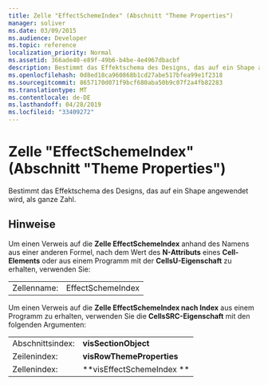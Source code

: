 ```yaml
---
title: Zelle "EffectSchemeIndex" (Abschnitt "Theme Properties")
manager: soliver
ms.date: 03/09/2015
ms.audience: Developer
ms.topic: reference
localization_priority: Normal
ms.assetid: 366ade40-e89f-49b6-b4be-4e4967dbacbf
description: Bestimmt das Effektschema des Designs, das auf ein Shape angewendet wird, als ganze Zahl.
ms.openlocfilehash: 0d8ed18ca960868b1cd27abe517bfea99e1f2318
ms.sourcegitcommit: 8657170d071f9bcf680aba50b9c07f2a4fb82283
ms.translationtype: MT
ms.contentlocale: de-DE
ms.lasthandoff: 04/28/2019
ms.locfileid: "33409272"
---
```

# <a name="effectschemeindex-cell-theme-properties-section"></a>Zelle "EffectSchemeIndex" (Abschnitt "Theme Properties")

Bestimmt das Effektschema des Designs, das auf ein Shape angewendet wird, als ganze Zahl.
  
## <a name="remarks"></a>Hinweise

Um einen Verweis auf die **Zelle EffectSchemeIndex** anhand des Namens aus einer anderen Formel, nach dem Wert des **N-Attributs** eines **Cell-Elements** oder aus einem Programm mit der **CellsU-Eigenschaft** zu erhalten, verwenden Sie: 
  
|||
|:-----|:-----|
| Zellenname:  <br/> | EffectSchemeIndex  <br/> |
   
Um einen Verweis auf die **Zelle EffectSchemeIndex nach Index** aus einem Programm zu erhalten, verwenden Sie die **CellsSRC-Eigenschaft** mit den folgenden Argumenten: 
  
|||
|:-----|:-----|
| Abschnittsindex:  <br/> |**visSectionObject** <br/> |
| Zeilenindex:  <br/> |**visRowThemeProperties** <br/> |
| Zellenindex:  <br/> |**visEffectSchemeIndex ** <br/> |
   

